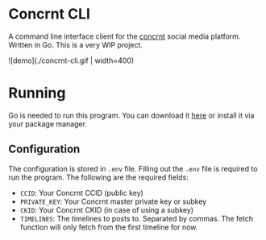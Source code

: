 # Concrnt CLI
A command line interface client for the [concrnt](https://github.com/concrnt) social media platform. Written in Go. This is a very WIP project.

![demo](./concrnt-cli.gif | width=400)

# Running
Go is needed to run this program. You can download it [here](https://golang.org/dl/) or install it via your package manager.

## Configuration
The configuration is stored in `.env` file. Filling out the `.env` file is required to run the program. The following are the required fields:
- `CCID`: Your Concrnt CCID (public key)
- `PRIVATE_KEY`: Your Concrnt master private key or subkey
- `CKID`: Your Concrnt CKID (in case of using a subkey)
- `TIMELINES`: The timelines to posts to. Separated by commas. The fetch function will only fetch from the first timeline for now.
